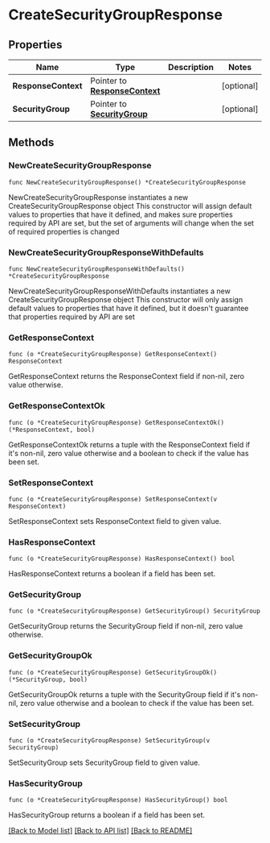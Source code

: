# CreateSecurityGroupResponse

## Properties

Name | Type | Description | Notes
------------ | ------------- | ------------- | -------------
**ResponseContext** | Pointer to [**ResponseContext**](ResponseContext.md) |  | [optional] 
**SecurityGroup** | Pointer to [**SecurityGroup**](SecurityGroup.md) |  | [optional] 

## Methods

### NewCreateSecurityGroupResponse

`func NewCreateSecurityGroupResponse() *CreateSecurityGroupResponse`

NewCreateSecurityGroupResponse instantiates a new CreateSecurityGroupResponse object
This constructor will assign default values to properties that have it defined,
and makes sure properties required by API are set, but the set of arguments
will change when the set of required properties is changed

### NewCreateSecurityGroupResponseWithDefaults

`func NewCreateSecurityGroupResponseWithDefaults() *CreateSecurityGroupResponse`

NewCreateSecurityGroupResponseWithDefaults instantiates a new CreateSecurityGroupResponse object
This constructor will only assign default values to properties that have it defined,
but it doesn't guarantee that properties required by API are set

### GetResponseContext

`func (o *CreateSecurityGroupResponse) GetResponseContext() ResponseContext`

GetResponseContext returns the ResponseContext field if non-nil, zero value otherwise.

### GetResponseContextOk

`func (o *CreateSecurityGroupResponse) GetResponseContextOk() (*ResponseContext, bool)`

GetResponseContextOk returns a tuple with the ResponseContext field if it's non-nil, zero value otherwise
and a boolean to check if the value has been set.

### SetResponseContext

`func (o *CreateSecurityGroupResponse) SetResponseContext(v ResponseContext)`

SetResponseContext sets ResponseContext field to given value.

### HasResponseContext

`func (o *CreateSecurityGroupResponse) HasResponseContext() bool`

HasResponseContext returns a boolean if a field has been set.

### GetSecurityGroup

`func (o *CreateSecurityGroupResponse) GetSecurityGroup() SecurityGroup`

GetSecurityGroup returns the SecurityGroup field if non-nil, zero value otherwise.

### GetSecurityGroupOk

`func (o *CreateSecurityGroupResponse) GetSecurityGroupOk() (*SecurityGroup, bool)`

GetSecurityGroupOk returns a tuple with the SecurityGroup field if it's non-nil, zero value otherwise
and a boolean to check if the value has been set.

### SetSecurityGroup

`func (o *CreateSecurityGroupResponse) SetSecurityGroup(v SecurityGroup)`

SetSecurityGroup sets SecurityGroup field to given value.

### HasSecurityGroup

`func (o *CreateSecurityGroupResponse) HasSecurityGroup() bool`

HasSecurityGroup returns a boolean if a field has been set.


[[Back to Model list]](../README.md#documentation-for-models) [[Back to API list]](../README.md#documentation-for-api-endpoints) [[Back to README]](../README.md)


